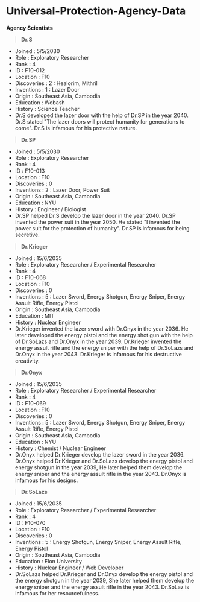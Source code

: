 # Universal-Protection-Agency-Data
**Agency Scientists**
>**Dr.S**
- Joined      : 5/5/2030
- Role        : Exploratory Researcher
- Rank        : 4
- ID          : F10-012
- Location    : F10
- Discoveries : 2 : Healorim, Mithril
- Inventions  : 1 : Lazer Door
- Origin      : Southeast Asia, Cambodia
- Education   : Wobash
- History     : Science Teacher
- Dr.S developed the lazer door with the help of Dr.SP in the year 2040. Dr.S stated "The lazer doors will protect humanity for generations to come". Dr.S is infamous for his protective nature.
>**Dr.SP**
- Joined      : 5/5/2030
- Role        : Exploratory Researcher
- Rank        : 4
- ID          : F10-013
- Location    : F10
- Discoveries : 0
- Inventions  : 2 : Lazer Door, Power Suit
- Origin      : Southeast Asia, Cambodia
- Education   : NYU
- History     : Engineer / Biologist 
- Dr.SP helped Dr.S develop the lazer door in the year 2040. Dr.SP invented the power suit in the year 2050. He stated "I invented the power suit for the protection of humanity". Dr.SP is infamous for being secretive. 
>**Dr.Krieger**
- Joined      : 15/6/2035
- Role        : Exploratory Researcher / Experimental Researcher
- Rank        : 4
- ID          : F10-068
- Location    : F10
- Discoveries : 0
- Inventions  : 5 : Lazer Sword, Energy Shotgun, Energy Sniper, Energy Assult Rifle, Energy Pistol
- Origin      : Southeast Asia, Cambodia
- Education   : MIT
- History     : Nuclear Engineer  
- Dr.Krieger invented the lazer sword with Dr.Onyx in the year 2036. He later developed the energy pistol and the energy shot gun with the help of Dr.SoLazs and Dr.Onyx in the year 2039. Dr.Krieger invented the 
  energy assult rifle and the energy sniper with the help of Dr.SoLazs and Dr.Onyx in the year 2043. Dr.Krieger is infamous for his destructive creativity.
>**Dr.Onyx**
- Joined      : 15/6/2035
- Role        : Exploratory Researcher / Experimental Researcher
- Rank        : 4
- ID          : F10-069
- Location    : F10
- Discoveries : 0
- Inventions  : 5 : Lazer Sword, Energy Shotgun, Energy Sniper, Energy Assult Rifle, Energy Pistol
- Origin      : Southeast Asia, Cambodia
- Education   : NYU
- History     : Chemist / Nuclear Engineer
- Dr.Onyx helped Dr.Krieger develop the lazer sword in the year 2036. Dr.Onyx helped Dr.Krieger and Dr.SoLazs develop the energy pistol and energy shotgun in the year 2039, He later helped them develop the energy sniper and the energy assult rifle in the year 2043. Dr.Onyx is infamous for his designs.
>**Dr.SoLazs**
- Joined      : 15/6/2035
- Role        : Exploratory Researcher / Experimental Researcher
- Rank        : 4
- ID          : F10-070
- Location    : F10
- Discoveries : 0
- Inventions  : 5 : Energy Shotgun, Energy Sniper, Energy Assult Rifle, Energy Pistol
- Origin      : Southeast Asia, Cambodia
- Education   : Elon University
- History     : Nuclear Engineer / Web Developer
- Dr.SoLazs helped Dr.Krieger and Dr.Onyx develop the energy pistol and the energy shotgun in the year 2039, She later helped them develop the energy sniper and the energy assult rifle in the year 2043. Dr.SoLaz is 
  infamous for her resourcefulness.


